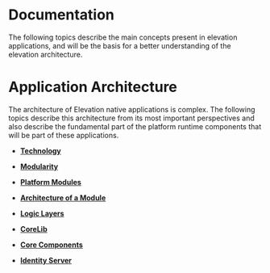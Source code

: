 # Documentation

The following topics describe the main concepts present in elevation applications,
and will be the basis for a better understanding of the elevation architecture.


# Application Architecture

The architecture of Elevation native applications is complex. The following topics describe this architecture from its most important perspectives and also describe the fundamental part of the platform runtime components that will be part of these applications.


- [**Technology**](https://devops.primaverabss.com/elevation-docs/architecture/architecture.apps/#tecnologia)

- [**Modularity**](https://devops.primaverabss.com/elevation-docs/architecture/architecture.apps/#modularidade)

- [**Platform Modules**](https://devops.primaverabss.com/elevation-docs/architecture/architecture.apps/#modulos-de-plataforma)

- [**Architecture of a Module**](https://devops.primaverabss.com/elevation-docs/architecture/architecture.apps/#arquitetura-de-um-modulo)

- [**Logic Layers**](https://devops.primaverabss.com/elevation-docs/architecture/architecture.apps/#layers-logicos)

- [**CoreLib**](https://devops.primaverabss.com/elevation-docs/architecture/architecture.apps/#corelib)

- [**Core Components**](https://devops.primaverabss.com/elevation-docs/architecture/architecture.apps/#componentes-core)

- [**Identity Server**](https://devops.primaverabss.com/elevation-docs/architecture/architecture.apps/#identity-server) 
